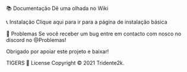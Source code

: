 📚 Documentação
Dê uma olhada no Wiki

📞 Instalação
Clique aqui para ir para a página de instalação básica

🐞 Problemas
Se você receber um bug entre em contacto com nosco no discord no @Problemas!

Obrigado por apoiar este projeto e baixar!

TIGERS
📑 License
Copyright © 2021 Tridente2k.
